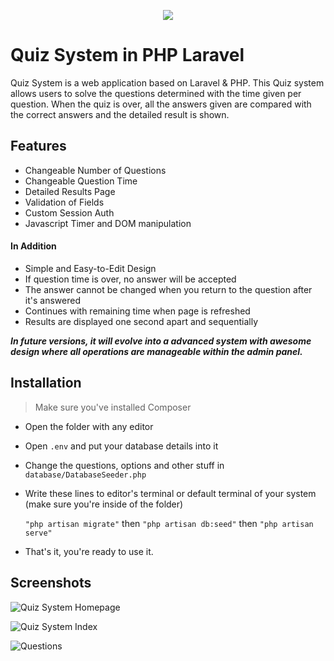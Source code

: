 <p align="center"> 
<img src="https://user-images.githubusercontent.com/8729215/179297577-2a25b2e6-c3c7-4a4a-b43b-9a5c77b19190.png">
</p>

# Quiz System in PHP Laravel
Quiz System is a web application based on Laravel & PHP. This Quiz system allows users to solve the questions determined with the time given per question. When the quiz is over, all the answers given are compared with the correct answers and the detailed result is shown. 

## Features
- Changeable Number of Questions
- Changeable Question Time  
- Detailed Results Page
- Validation of Fields
- Custom Session Auth
- Javascript Timer and DOM manipulation
#### In Addition
- Simple and Easy-to-Edit Design
- If question time is over, no answer will be accepted  
- The answer cannot be changed when you return to the question after it's answered
- Continues with remaining time when page is refreshed
- Results are displayed one second apart and sequentially

**_In future versions, it will evolve into a advanced system with awesome design where all operations are manageable within the admin panel._**

## Installation
> Make sure you've installed Composer
- Open the folder with any editor
- Open ` .env ` and put your database details into it
- Change the questions, options and other stuff in ` database/DatabaseSeeder.php `
- Write these lines to editor's terminal or default terminal of your system (make sure you're inside of the folder)  

   ` "php artisan migrate" ` then ` "php artisan db:seed" ` then ` "php artisan serve" `

- That's it, you're ready to use it.
## Screenshots

![Quiz System Homepage](https://user-images.githubusercontent.com/8729215/176317309-c6b47193-5cd3-4faf-a586-a33d97711a1b.png)

![Quiz System Index](https://user-images.githubusercontent.com/8729215/176316719-bbe61d6b-ec78-4699-8e25-1d990c7cab25.png)

![Questions](https://user-images.githubusercontent.com/8729215/176316737-3bf720f0-d06e-48ca-8227-8bd0198863c7.png)
